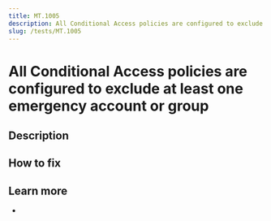 ```yaml
---
title: MT.1005
description: All Conditional Access policies are configured to exclude at least one emergency account or group.
slug: /tests/MT.1005
---
```


# All Conditional Access policies are configured to exclude at least one emergency account or group

## Description

## How to fix

## Learn more

-
